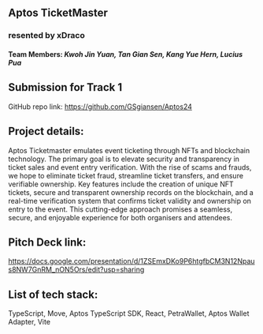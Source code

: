 ## **Aptos TicketMaster**
### resented by **xDraco**
#### Team Members: *Kwoh Jin Yuan, Tan Gian Sen, Kang Yue Hern, Lucius Pua*

## Submission for **Track 1**
GitHub repo link: 
https://github.com/GSgiansen/Aptos24

## Project details:
Aptos Ticketmaster emulates event ticketing through NFTs and blockchain technology. The primary goal is to elevate security and transparency in ticket sales and event entry verification. With the rise of scams and frauds, we hope to eliminate ticket fraud, streamline ticket transfers, and ensure verifiable ownership. Key features include the creation of unique NFT tickets, secure and transparent ownership records on the blockchain, and a real-time verification system that confirms ticket validity and ownership on entry to the event. This cutting-edge approach promises a seamless, secure, and enjoyable experience for both organisers and attendees.

## Pitch Deck link:
https://docs.google.com/presentation/d/1ZSEmxDKo9P6htgfbCM3N12Npaus8NW7GnRM_nON5Ors/edit?usp=sharing


## List of tech stack:
TypeScript, Move, Aptos TypeScript SDK, React, PetraWallet, Aptos Wallet Adapter, Vite 

